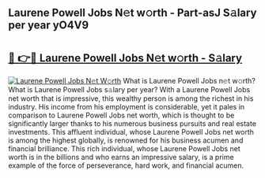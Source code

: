 ## Laurene Powell Jobs N𝚎t w𝚘rth - Part-asJ S𝚊lary per year yO4V9

# <h2><a href="http://gc3l55.nevu.top/?p=Laurene+Powell+Jobs">🔗 👉🔴 Laurene Powell Jobs N𝚎t w𝚘rth - S𝚊lary</a></h2>

[![Laurene Powell Jobs N𝚎t W𝚘rth](https://i.imgur.com/Oavwk0R.jpeg)](http://gc3l55.nevu.top/?p=Laurene+Powell+Jobs)
What is Laurene Powell Jobs n𝚎t w𝚘rth? What is Laurene Powell Jobs s𝚊lary per year?
With a Laurene Powell Jobs net worth that is impressive, this wealthy person is among the richest in his industry. His income from his employment is considerable, yet it pales in comparison to Laurene Powell Jobs net worth, which is thought to be significantly larger thanks to his numerous business pursuits and real estate investments. This affluent individual, whose Laurene Powell Jobs net worth is among the highest globally, is renowned for his business acumen and financial brilliance. This rich individual, whose Laurene Powell Jobs net worth is in the billions and who earns an impressive salary, is a prime example of the force of perseverance, hard work, and financial acumen.
